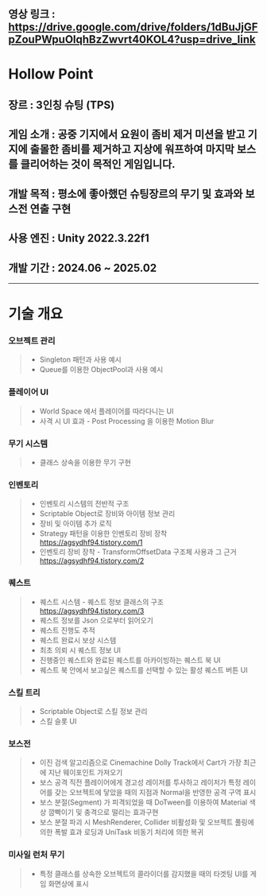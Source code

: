 영상 링크 : https://drive.google.com/drive/folders/1dBuJjGFpZouPWpuOlqhBzZwvrt40KOL4?usp=drive_link
---
# Hollow Point
## 장르 : 3인칭 슈팅 (TPS)
## 게임 소개 : 공중 기지에서 요원이 좀비 제거 미션을 받고 기지에 출몰한 좀비를 제거하고 지상에 워프하여 마지막 보스를 클리어하는 것이 목적인 게임입니다.
## 개발 목적 : 평소에 좋아했던 슈팅장르의 무기 및 효과와 보스전 연출 구현
## 사용 엔진 : Unity 2022.3.22f1
## 개발 기간 : 2024.06 ~ 2025.02

---

# 기술 개요

### 오브젝트 관리
> * Singleton 패턴과 사용 예시
> * Queue를 이용한 ObjectPool과 사용 예시 

### 플레이어 UI
> * World Space 에서 플레이어를 따라다니는 UI
> * 사격 시 UI 효과 - Post Processing 을 이용한 Motion Blur

### 무기 시스템
> * 클래스 상속을 이용한 무기 구현

### 인벤토리
> * 인벤토리 시스템의 전반적 구조
> * Scriptable Object로 장비와 아이템 정보 관리
> * 장비 및 아이템 추가 로직
> * Strategy 패턴을 이용한 인벤토리 장비 장착 <https://agsydhf94.tistory.com/1>
> * 인벤토리 장비 장착 - TransformOffsetData 구조체 사용과 그 근거 <https://agsydhf94.tistory.com/2>


### 퀘스트
> * 퀘스트 시스템 - 퀘스트 정보 클래스의 구조 <https://agsydhf94.tistory.com/3>
> * 퀘스트 정보를 Json 으로부터 읽어오기
> * 퀘스트 진행도 추적
> * 퀘스트 완료시 보상 시스템
> * 최초 의뢰 시 퀘스트 정보 UI
> * 진행중인 퀘스트와 완료된 퀘스트를 아카이빙하는 퀘스트 북 UI
> * 퀘스트 북 안에서 보고싶은 퀘스트를 선택할 수 있는 활성 퀘스트 버튼 UI

### 스킬 트리
> * Scriptable Object로 스킬 정보 관리
> * 스킬 슬롯 UI

### 보스전
> * 이진 검색 알고리즘으로 Cinemachine Dolly Track에서 Cart가 가장 최근에 지난 웨이포인트 가져오기
> * 보스 공격 직전 플레이어에게 경고성 레이저를 투사하고 레이저가 특정 레이어를 갖는 오브젝트에 닿았을 때의 지점과 Normal을 반영한 공격 구역 표시
> * 보스 분절(Segment) 가 피격되었을 때 DoTween를 이용하여 Material 색상 깜빡이기 및 충격으로 떨리는 효과구현
> * 보스 분절 파괴 시 MeshRenderer, Collider 비활성화 및 오브젝트 풀링에 의한 폭발 효과 로딩과 UniTask 비동기 처리에 의한 복귀

### 미사일 런처 무기
> * 특정 클래스를 상속한 오브젝트의 콜라이더를 감지했을 때의 타겟팅 UI를 게임 화면상에 표시
